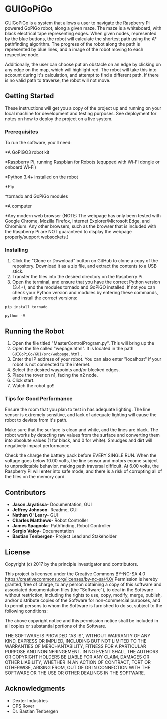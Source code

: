 # GUIGoPiGo

GUIGoPiGo is a system that allows a user to navigate the Raspberry Pi powered GoPiGo robot, along a given maze. The maze is a whiteboard, with black electrical tape representing edges. When given nodes, represented by the blue buttons, the robot will calculate the shortest path using the A* pathfinding algorithm. The progress of the robot along the path is represented by blue lines, and a image of the robot moving to each respective node.

Additionally, the user can choose put an obstacle on an edge by clicking on any edge on the map, which will highlight red. The robot will take this into account during it's calculation, and attempt to find a different path. If there is no valid path to traverse, the robot will not move. 

## Getting Started

These instructions will get you a copy of the project up and running on your local machine for development and testing purposes. See deployment for notes on how to deploy the project on a live system.

### Prerequisites

To run the software, you'll need:

*A GoPiGO3 robot kit

*Raspberry Pi, running Raspbian for Robots (equpped with Wi-Fi dongle or onboard Wi-Fi)

*Python 3.4+ installed on the robot

*Pip

*tornado and GoPiGo modules

*A computer

*Any modern web browser (NOTE: The webpage has only been tested with Google Chrome, Mozilla Firefox, Internet Explorer/Microsoft Edge, and Chromium. Any other browsers, such as the browser that is included with the Raspberry Pi are NOT guaranteed to display the webpage properly/support websockets.)

### Installing

1. Click the "Clone or Download" button on GitHub to clone a copy of the repository. Download it as a zip file, and extract the contents to a USB stick.
2. Transfer the files into the desired directory on the Raspberry Pi.
3. Open the terminal, and ensure that you have the correct Python version (3.4+), and the modules tornado and GoPiGO installed. If not you can check your Python version and modules by entering these commands, and install the correct versions:
```
pip install tornado
```
```
python -V
```

## Running the Robot
1. Open the file titled "MasterControlProgram.py". This will bring up the
2. Open the file called "wepage.html". It is located in the path ```GUIGoPiGo/GUI/src/webpage.html``` .
3. Enter the IP address of your robot. You can also enter "localhost" if your robot is not connected to the internet.
4. Select the desired waypoints and/or blocked edges.
5. Place the rover on n1, facing the n2 node.
6. Click start.
7. Watch the robot go!! 

### Tips for Good Performance

Ensure the room that you plan to test in has adequate lighting. The line sensor is extremely sensitive, and lack of adequate lighting will cause the robot to deviate from it's path.

Make sure that the surface is clean and white, and the lines are black. The robot works by detecting raw values from the surface and converting them into absolute values (1 for black, and 0 for white). Smudges and dirt will negatively impact performance.

Check the charge the battery pack before EVERY SINGLE RUN. When the voltage goes below 10.00 volts, the line sensor and motors ecome subject to unpredictable behavior, making path traversal difficult. At 6.00 volts, the Raspberry PI will enter into safe mode, and there is a risk of corrupting all of the files on the memory card. 

## Contributors

* **Jason Jayatissa**- Documentation, GUI
* **Jeffrey Johnson**- Readme, GUI
* **Nathan O' Leary**- GUI
* **Charles Matthews**- Robot Controller
* **James Spagnola**- Pathfinding, Robot Controller
* **Sergio Valoy**- Documentation
* **Bastian Tenbergen**- Project Lead and Stakeholder 

## License
Copyright (c) 2017 by the principle investigator and contributors.

This project is licensed under the Creative Commons BY-NC-SA 4.0 https://creativecommons.org/licenses/by-nc-sa/4.0/
Permission is hereby granted, free of charge, to any person obtaining a copy
of this software and associated documentation files (the "Software"), to deal
in the Software without restriction, including the rights to use, copy, modify, merge,
publish, and/or distribute copies of the Software for non-commercial purposes,
and to permit persons to whom the Software is furnished to do so,
subject to the following conditions:

The above copyright notice and this permission notice shall be included in all
copies or substantial portions of the Software.

THE SOFTWARE IS PROVIDED "AS IS", WITHOUT WARRANTY OF ANY KIND, EXPRESS OR
IMPLIED, INCLUDING BUT NOT LIMITED TO THE WARRANTIES OF MERCHANTABILITY,
FITNESS FOR A PARTICULAR PURPOSE AND NONINFRINGEMENT. IN NO EVENT SHALL THE
AUTHORS OR COPYRIGHT HOLDERS BE LIABLE FOR ANY CLAIM, DAMAGES OR OTHER
LIABILITY, WHETHER IN AN ACTION OF CONTRACT, TORT OR OTHERWISE, ARISING FROM,
OUT OF OR IN CONNECTION WITH THE SOFTWARE OR THE USE OR OTHER DEALINGS IN THE
SOFTWARE.

## Acknowledgments

* Dexter Industries
* CPS Rover
* Dr. Bastian Tenbergen
